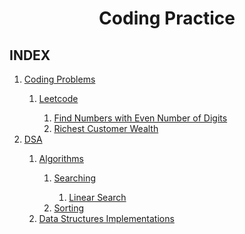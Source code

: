 # <Center>**Coding Practice**</Center>

## INDEX

<ol>
    <!-- Coding Problems -->
    <li> <a href="/codingproblems/"> Coding Problems </a> </li>
    <ol>
        <li> <a href="/codingproblems/leetcode/"> Leetcode </a> </li>
        <!-- Leetcode -->
        <ol>
            <li> <a href="/codingproblems/leetcode/Problem1295.java"> Find Numbers with Even Number of Digits </a> </li>
            <li> <a href="/codingproblems/leetcode/Problem1672.java"> Richest Customer Wealth </a> </li>
        </ol>
    </ol>
    <!-- DSA -->
    <li> <a href="/dsa">DSA</a> </li>
        <ol>
            <li><a href="/dsa/algorithms">Algorithms</a></li>  
            <ol>
                <li><a href="/dsa/algorithms/searching">Searching</a></li>
                <ol>
                <li><a href="/dsa/algorithms/searching/LinearSearch.java">Linear Search</a></li>
                </ol>
                <li><a href="/dsa/algorithms/sorting">Sorting</a></li>
            </ol>  
            <li><a href="/dsa/algorithms">Data Structures Implementations</a></li>    
        </ol>
</ol>
